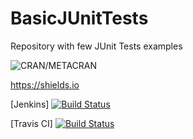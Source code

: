 # BasicJUnitTests
Repository with few JUnit Tests examples

![CRAN/METACRAN](https://img.shields.io/cran/l/devtools.svg)

https://shields.io

[Jenkins]
[![Build Status](http://pros.unicam.it:8080/jenkins/buildStatus/icon?job=BasicJUnitTests)](http://pros.unicam.it:8080/jenkins/me/my-views/view/all/job/BasicJUnitTests/) 


[Travis CI]
[![Build Status](https://img.shields.io/travis/:FabrizioFornari/:BasicJUnitTests.svg)](https://travis-ci.org/FabrizioFornari/BasicJUnitTests) 



